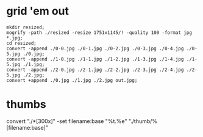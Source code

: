 # grid 'em out

    mkdir resized;
    mogrify -path ./resized -resize 1751x1145/! -quality 100 -format jpg *.jpg;
    cd resized;
    convert -append ./0-0.jpg ./0-1.jpg ./0-2.jpg ./0-3.jpg ./0-4.jpg ./0-5.jpg ./0.jpg;
    convert -append ./1-0.jpg ./1-1.jpg ./1-2.jpg ./1-3.jpg ./1-4.jpg ./1-5.jpg ./1.jpg;
    convert -append ./2-0.jpg ./2-1.jpg ./2-2.jpg ./2-3.jpg ./2-4.jpg ./2-5.jpg ./2.jpg;
    convert +append ./0.jpg ./1.jpg ./2.jpg out.jpg;

# thumbs

convert "./*[300x]" -set filename:base "%t.%e" "./thumb/%[filename:base]"